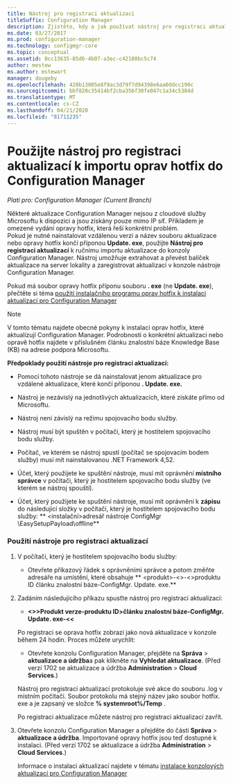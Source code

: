 ```yaml
---
title: Nástroj pro registraci aktualizací
titleSuffix: Configuration Manager
description: Zjistěte, kdy a jak používat nástroj pro registraci aktualizací k ručnímu importu aktualizace do konzoly Configuration Manager.
ms.date: 03/27/2017
ms.prod: configuration-manager
ms.technology: configmgr-core
ms.topic: conceptual
ms.assetid: 8cc13635-85d6-4b07-a3ec-c42188bc5c74
author: mestew
ms.author: mstewart
manager: dougeby
ms.openlocfilehash: 420b13005e8f9ac3d79f7d94398e6aa0ddcc190c
ms.sourcegitcommit: bbf820c35414bf2cba356f30fe047c1a34c5384d
ms.translationtype: MT
ms.contentlocale: cs-CZ
ms.lasthandoff: 04/21/2020
ms.locfileid: "81711235"
---
```

# <a name="use-the-update-registration-tool-to-import-hotfixes-to-configuration-manager"></a>Použijte nástroj pro registraci aktualizací k importu oprav hotfix do Configuration Manager

*Platí pro: Configuration Manager (Current Branch)*

Některé aktualizace Configuration Manager nejsou z cloudové služby Microsoftu k dispozici a jsou získány pouze mimo IP síť. Příkladem je omezené vydání opravy hotfix, která řeší konkrétní problém.   
Pokud je nutné nainstalovat vzdálenou verzi a název souboru aktualizace nebo opravy hotfix končí příponou **Update. exe**, použijte **Nástroj pro registraci aktualizací** k ručnímu importu aktualizace do konzoly Configuration Manager. Nástroj umožňuje extrahovat a převést balíček aktualizace na server lokality a zaregistrovat aktualizaci v konzole nástroje Configuration Manager.  

 Pokud má soubor opravy hotfix příponu souboru **. exe** (ne **Update. exe**), přečtěte si téma [použití instalačního programu oprav hotfix k instalaci aktualizací pro Configuration Manager](../../../core/servers/manage/use-the-hotfix-installer-to-install-updates.md)  

> [!NOTE]  
>  V tomto tématu najdete obecné pokyny k instalaci oprav hotfix, které aktualizují Configuration Manager. Podrobnosti o konkrétní aktualizaci nebo opravě hotfix najdete v příslušném článku znalostní báze Knowledge Base (KB) na adrese podpora Microsoftu.  

 **Předpoklady použití nástroje pro registraci aktualizací:**  

-   Pomocí tohoto nástroje se dá nainstalovat jenom aktualizace pro vzdálené aktualizace, které končí příponou **. Update. exe.**  

-   Nástroj je nezávislý na jednotlivých aktualizacích, které získáte přímo od Microsoftu.  

-   Nástroj není závislý na režimu spojovacího bodu služby.  

-   Nástroj musí být spuštěn v počítači, který je hostitelem spojovacího bodu služby.  

-   Počítač, ve kterém se nástroj spustí (počítač se spojovacím bodem služby) musí mít nainstalovanou .NET Framework 4,52.  

-   Účet, který použijete ke spuštění nástroje, musí mít oprávnění **místního správce** v počítači, který je hostitelem spojovacího bodu služby (ve kterém se nástroj spouští).  

-   Účet, který použijete ke spuštění nástroje, musí mít oprávnění k **zápisu** do následující složky v počítači, který je hostitelem spojovacího bodu služby: ** &lt;instalační\>adresář nástroje ConfigMgr \EasySetupPayload\offline**  

### <a name="to-use-the-update-registration-tool"></a>Použití nástroje pro registraci aktualizací  

1. V počítači, který je hostitelem spojovacího bodu služby:  

   -   Otevřete příkazový řádek s oprávněními správce a potom změňte adresáře na umístění, které obsahuje ** &lt;produkt\>-&lt;\>-&lt;\>produktu ID článku znalostní báze-ConfigMgr. Update. exe.**  

2. Zadáním následujícího příkazu spusťte nástroj pro registraci aktualizací:  

   -   **&lt;\>\>Produkt verze-produktu ID\>článku znalostní báze-ConfigMgr. Update. exe-&lt;&lt;**  

   Po registraci se oprava hotfix zobrazí jako nová aktualizace v konzole během 24 hodin.  Proces můžete urychlit:

   - Otevřete konzolu Configuration Manager, přejděte na **Správa** > **aktualizace a údržba**a pak klikněte na **Vyhledat aktualizace**. (Před verzí 1702 se aktualizace a údržba **Administration** > **Cloud Services**.) 

   Nástroj pro registraci aktualizací protokoluje své akce do souboru .log v místním počítači. Soubor protokolu má stejný název jako soubor hotfix. exe a je zapsaný ve složce **% systemroot%/Temp** .  

    Po registraci aktualizace můžete nástroj pro registraci aktualizací zavřít.  

3. Otevřete konzolu Configuration Manager a přejděte do části **Správa** > **aktualizace a údržba**. Importované opravy hotfix jsou teď dostupné k instalaci. (Před verzí 1702 se aktualizace a údržba **Administration** > **Cloud Services**.)

   Informace o instalaci aktualizací najdete v tématu [instalace konzolových aktualizací pro Configuration Manager](../../../core/servers/manage/install-in-console-updates.md)  
